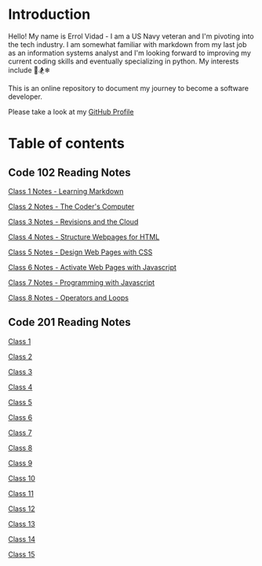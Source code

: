 # Introduction

Hello! My name is Errol Vidad - I am a US Navy veteran and I'm pivoting into the tech industry. I am somewhat familiar with markdown from my last job as an information systems analyst and I'm looking forward to improving my current coding skills and eventually specializing in python. My interests include &#x1F3C8;&#x1F3C2;&#x2744;

This is an online repository to document my journey to become a software developer.

Please take a look at my [GitHub Profile](https://github.com/evidad)

# Table of contents

## Code 102 Reading Notes
[Class 1 Notes - Learning Markdown](reading-notes/code-102/class1.md)

[Class 2 Notes - The Coder's Computer](reading-notes/code-102/class2.md)

[Class 3 Notes - Revisions and the Cloud](creading-notes/code-102/class3.md)

[Class 4 Notes - Structure Webpages for HTML](reading-notes/code-102/class4.md)

[Class 5 Notes - Design Web Pages with CSS](reading-notes/code-102/class5.md)

[Class 6 Notes - Activate Web Pages with Javascript](reading-notes/code-102/class6.md)

[Class 7 Notes - Programming with Javascript](reading-notes/code-102/class7.md)

[Class 8 Notes - Operators and Loops ](reading-notes/code-102/class8.md)

## Code 201 Reading Notes
[Class 1](code-201-notes/class1.md)

[Class 2](code-201-notes/class2.md)

[Class 3](code-201-notes/class3.md)

[Class 4](code-201-notes/class4.md)

[Class 5](code-201-notes/class5.md)

[Class 6](code-201-notes/class6.md)

[Class 7](code-201-notes/class7.md)

[Class 8](code-201-notes/class8.md)

[Class 9](code-201-notes/class9.md)

[Class 10](code-201-notes/class10.md)

[Class 11](code-201-notes/class11.md)

[Class 12](code-201-notes/class12.md)

[Class 13](code-201-notes/class13.md)

[Class 14](code-201-notes/class14.md)

[Class 15](code-201-notes/class15.md)